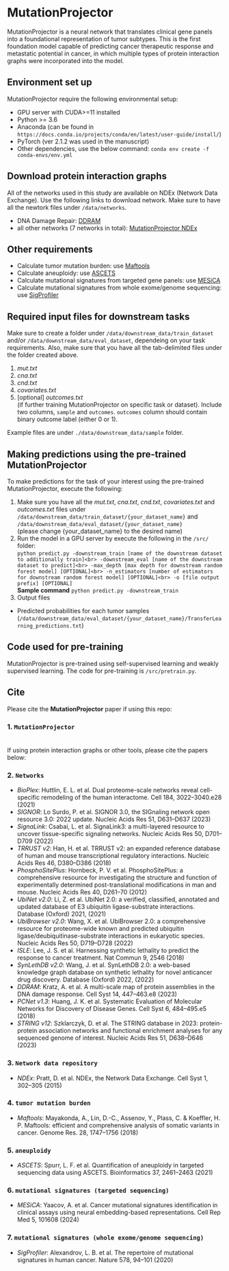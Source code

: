 # MutationProjector
MutationProjector is a neural network that translates clinical gene panels into a foundational representation of tumor subtypes. This is the first foundation model capable of predicting cancer therapeutic response and metastatic potential in cancer, in which multiple types of protein interaction graphs were incorporated into the model. 

## Environment set up
MutationProjector require the following environmental setup:
- GPU server with CUDA>=11 installed
- Python >= 3.6
- Anaconda (can be found in `https://docs.conda.io/projects/conda/en/latest/user-guide/install/`)
- PyTorch (ver 2.1.2 was used in the manuscript)
- Other dependencies, use the below command:
`conda env create -f conda-envs/env.yml`

## Download protein interaction graphs
All of the networks used in this study are available on NDEx (Network Data Exchange).
Use the following links to download network. Make sure to have all the newtork files under `/data/networks`.
- DNA Damage Repair: [DDRAM](https://www.ndexbio.org/viewer/networks/748395aa-0abd-11ec-b666-0ac135e8bacf)
- all other networks (7 networks in total): [MutationProjector NDEx](https://www.ndexbio.org/#/networkset/c84a818c-252c-11f0-9806-005056ae3c32?accesskey=503563dfc8742d58e96b755a1355978a0ca8a9d4737bfd403fc2ebabe51780e3)


## Other requirements
- Calculate tumor mutation burden: use [Maftools](https://www.bioconductor.org/packages/release/bioc/html/maftools.html)
- Calculate aneuploidy: use [ASCETS](https://github.com/beroukhim-lab/ascets)
- Calculate mutational signatures from targeted gene panels: use [MESiCA](https://pmc.ncbi.nlm.nih.gov/articles/PMC11228799/)
- Calculate mutational signatures from whole exome/genome sequencing: use [SigProfiler](https://cancer.sanger.ac.uk/signatures/tools/)



## Required input files for downstream tasks
Make sure to create a folder under `/data/downstream_data/train_dataset` and/or `/data/downstream_data/eval_dataset`, dependeing on your task requirements.
Also, make sure that you have all the tab-delimited files under the folder created above. 
1. *mut.txt*
2. *cna.txt*
3. *cnd.txt*
4. *covariates.txt*
5. [optional] *outcomes.txt*<br>(if further training MutationProjector on specific task or dataset). Include two columns, `sample` and `outcomes`. `outcomes` column should contain binary outcome label (either 0 or 1). 


Example files are under `./data/downstream_data/sample` folder.




## Making predictions using the pre-trained MutationProjector
To make predictions for the task of your interest using the pre-trained MutationProjector, execute the following:
1. Make sure you have all the *mut.txt*, *cna.txt*, *cnd.txt*, *covariates.txt* and *outcomes.txt* files under `/data/downstream_data/train_dataset/{your_dataset_name}` and `/data/downstream_data/eval_dataset/{your_dataset_name}`<br>
(please change {your_dataset_name} to the desired name)<br>
2. Run the model in a GPU server by execute the following in the `/src/` folder:<br>
`python predict.py -downstream_train [name of the downstream dataset to additionally train]<br>
                   -downstream_eval [name of the downstream dataset to predict]<br>
				   -max_depth [max depth for downstream random forest model] [OPTIONAL]<br>
				   -n_estimators [number of estimators for downstream random forest model] [OPTIONAL]<br>
				   -o [file output prefix] [OPTIONAL]`<br>
**Sample command**
`python predict.py -downstream_train`<br>
3. Output files 
- Predicted probabilities for each tumor samples (`/data/downstream_data/eval_dataset/{your_dataset_name}/TransferLearning_predictions.txt`)

## Code used for pre-training
MutationProjector is pre-trained using self-supervised learning and weakly supervised learning. 
The code for pre-training is `/src/pretrain.py`.


## Cite
Please cite the **MutationProjector** paper if using this repo:
### 1. `MutationProjector`<br><br>
If using protein interaction graphs or other tools, please cite the papers below:<br>
### 2. `Networks`
- *BioPlex*: Huttlin, E. L. et al. Dual proteome-scale networks reveal cell-specific remodeling of the human interactome. Cell 184, 3022–3040.e28 (2021)
- *SIGNOR*: Lo Surdo, P. et al. SIGNOR 3.0, the SIGnaling network open resource 3.0: 2022 update. Nucleic Acids Res 51, D631–D637 (2023)
- *SignaLink*: Csabai, L. et al. SignaLink3: a multi-layered resource to uncover tissue-specific signaling networks. Nucleic Acids Res 50, D701–D709 (2022)
- *TRRUST v2*: Han, H. et al. TRRUST v2: an expanded reference database of human and mouse transcriptional regulatory interactions. Nucleic Acids Res 46, D380–D386 (2018)
- *PhosphoSitePlus*: Hornbeck, P. V. et al. PhosphoSitePlus: a comprehensive resource for investigating the structure and function of experimentally determined post-translational modifications in man and mouse. Nucleic Acids Res 40, D261–70 (2012)
- *UbiNet v2.0*: Li, Z. et al. UbiNet 2.0: a verified, classified, annotated and updated database of E3 ubiquitin ligase-substrate interactions. Database (Oxford) 2021, (2021)
- *UbiBrowser v2.0*: Wang, X. et al. UbiBrowser 2.0: a comprehensive resource for proteome-wide known and predicted ubiquitin ligase/deubiquitinase-substrate interactions in eukaryotic species. Nucleic Acids Res 50, D719–D728 (2022)
- *ISLE*: Lee, J. S. et al. Harnessing synthetic lethality to predict the response to cancer treatment. Nat Commun 9, 2546 (2018)
- *SynLethDB v2.0*: Wang, J. et al. SynLethDB 2.0: a web-based knowledge graph database on synthetic lethality for novel anticancer drug discovery. Database (Oxford) 2022, (2022)
- *DDRAM*: Kratz, A. et al. A multi-scale map of protein assemblies in the DNA damage response. Cell Syst 14, 447–463.e8 (2023)
- *PCNet v1.3*: Huang, J. K. et al. Systematic Evaluation of Molecular Networks for Discovery of Disease Genes. Cell Syst 6, 484–495.e5 (2018)
- *STRING v12*: Szklarczyk, D. et al. The STRING database in 2023: protein-protein association networks and functional enrichment analyses for any sequenced genome of interest. Nucleic Acids Res 51, D638–D646 (2023)<br>
### 3. `Network data repository`
- *NDEx*: Pratt, D. et al. NDEx, the Network Data Exchange. Cell Syst 1, 302–305 (2015)<br>
### 4. `tumor mutation burden`
- *Maftools*: Mayakonda, A., Lin, D.-C., Assenov, Y., Plass, C. & Koeffler, H. P. Maftools: efficient and comprehensive analysis of somatic variants in cancer. Genome Res. 28, 1747–1756 (2018)<br>
### 5. `aneuploidy`
- *ASCETS*: Spurr, L. F. et al. Quantification of aneuploidy in targeted sequencing data using ASCETS. Bioinformatics 37, 2461–2463 (2021)<br>
### 6. `mutational signatures (targeted sequencing)`
- *MESiCA*: Yaacov, A. et al. Cancer mutational signatures identification in clinical assays using neural embedding-based representations. Cell Rep Med 5, 101608 (2024)<br>
### 7. `mutational signatures (whole exome/genome sequencing)`
- *SigProfiler*: Alexandrov, L. B. et al. The repertoire of mutational signatures in human cancer. Nature 578, 94–101 (2020)
